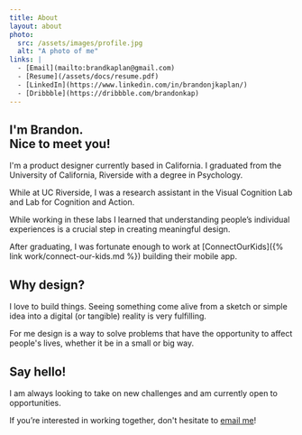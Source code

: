 ```yaml
---
title: About
layout: about
photo:
  src: /assets/images/profile.jpg
  alt: "A photo of me"
links: |
  - [Email](mailto:brandkaplan@gmail.com)
  - [Resume](/assets/docs/resume.pdf)
  - [LinkedIn](https://www.linkedin.com/in/brandonjkaplan/)
  - [Dribbble](https://dribbble.com/brandonkap)
---
```


## I'm Brandon. <br class="md:hidden"/> Nice to meet you!

I'm a product designer currently based in California. I graduated from the University of California, Riverside with a degree in Psychology.

While at UC Riverside, I was a research assistant in the Visual Cognition Lab and Lab for Cognition and Action.

While working in these labs I learned that understanding people’s individual experiences is a crucial step in creating meaningful design.

After graduating, I was fortunate enough to work at [ConnectOurKids]({% link work/connect-our-kids.md %}) building their mobile app.

## Why design?

I love to build things. Seeing something come alive from a sketch or simple idea into a digital (or tangible) reality is very fulfilling.

For me design is a way to solve problems that have the opportunity to affect people's lives, whether it be in a small or big way.

## Say hello!

I am always looking to take on new challenges and am currently open to opportunities.

If you’re interested in working together, don't hesitate to [email me](mailto:brandkaplan@gmail.com)!
